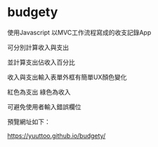 # budgety
使用Javascript 以MVC工作流程寫成的收支記錄App

可分別計算收入與支出

並計算支出佔收入百分比

收入與支出輸入表單外框有簡單UX顏色變化

紅色為支出 綠色為收入

可避免使用者輸入錯誤欄位

預覽網址如下：

https://yuuttoo.github.io/budgety/
